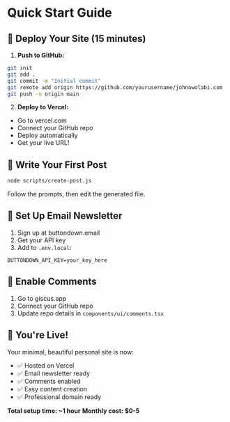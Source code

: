 # Quick Start Guide

## 🚀 **Deploy Your Site (15 minutes)**

1. **Push to GitHub:**
```bash
git init
git add .
git commit -m "Initial commit"
git remote add origin https://github.com/yourusername/johnowolabi.com
git push -u origin main
```

2. **Deploy to Vercel:**
- Go to vercel.com
- Connect your GitHub repo
- Deploy automatically
- Get your live URL!

## 📝 **Write Your First Post**

```bash
node scripts/create-post.js
```

Follow the prompts, then edit the generated file.

## 📧 **Set Up Email Newsletter**

1. Sign up at buttondown.email
2. Get your API key
3. Add to `.env.local`:
```
BUTTONDOWN_API_KEY=your_key_here
```

## 💬 **Enable Comments**

1. Go to giscus.app
2. Connect your GitHub repo
3. Update repo details in `components/ui/comments.tsx`

## 🎯 **You're Live!**

Your minimal, beautiful personal site is now:
- ✅ Hosted on Vercel
- ✅ Email newsletter ready
- ✅ Comments enabled
- ✅ Easy content creation
- ✅ Professional domain ready

**Total setup time: ~1 hour**
**Monthly cost: $0-5**

